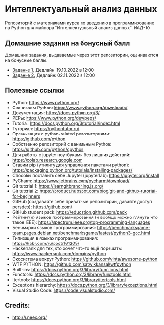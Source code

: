 # Интеллектуальный анализ данных

Репозиторий с материалами курса по введению в программирование на Python для майнора "Интеллектуальный анализ данных". ИАД-10

## Домашние задания на бонусный балл

Домашние задания, выдаваемые через этот репозиторий, оцениваются на бонусные баллы.

* [Задание 1.](https://github.com/PersDep/python-intro-2022/blob/main/HW01-basics-and-collections.ipynb) Дедлайн: 19.10.2022 в 12:00
* [Задание 2.](https://github.com/PersDep/python-intro-2022/blob/main/HW02-collections-and-functions.ipynb) Дедлайн: 02.11.2022 в 12:00

## Полезные ссылки

* Python: https://www.python.org/
* Скачиваем Python: https://www.python.org/downloads/
* Документация: https://docs.python.org/3/
* PEPы: https://www.python.org/dev/peps/
* Tutorial: https://docs.python.org/3/tutorial/index.html
* Туториал: https://pythontutor.ru/
* Организация с python-related репозиториями: https://github.com/python
* Собственно репозиторий с ванильным Python: https://github.com/python/cpython
* Для работы с jupyter ноутбуками без лишних действий: https://colab.research.google.com
* Ставим pip (утилиту для управления пакетами python): https://packaging.python.org/tutorials/installing-packages/
* Способы поставить себе Jupyter (jupyterlab): https://jupyter.org/install
* PyCharm: https://www.jetbrains.com/pycharm/download/
* Git tutorial 1: https://learngitbranching.js.org/
* Git tutorial 2: https://product.hubspot.com/blog/git-and-github-tutorial-for-beginners
* GitHub (создавайте себе приватные репозитории, давайте доступ persdep): https://github.com/
* GitHub student pack: https://education.github.com/pack
* Рейтинг(и) языков программирования (и вообще можно глянуть что такое IEEE): https://spectrum.ieee.org/top-programming-languages
* Бенчмарки языков программирования: https://benchmarksgame-team.pages.debian.net/benchmarksgame/fastest/python3-gcc.html
* Типизация в языках программирования: https://habr.com/ru/post/161205/
* Hackerrank для тех, кто хочет что-то ещё порешать: https://www.hackerrank.com/domains/python
* Экосистема вокруг Python: https://github.com/vinta/awesome-python
* WTF PYTHON: https://github.com/satwikkansal/wtfpython
* Built-ins: https://docs.python.org/3/library/functions.html
* Functools: https://docs.python.org/3/library/functools.html
* Itertools: https://docs.python.org/3/library/itertools.html
* Exceptions hierarchy: https://docs.python.org/3/library/exceptions.html
* Visual Studio Code: https://code.visualstudio.com/

## Credits:
* http://uneex.org/
